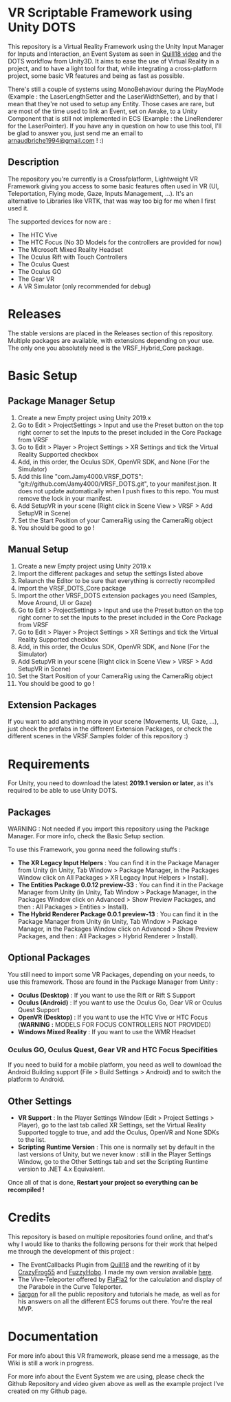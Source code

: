 # VR Scriptable Framework using Unity DOTS
This repository is a Virtual Reality Framework using the Unity Input Manager for Inputs and Interaction, an Event System as seen in [Quill18 video](https://www.youtube.com/watch?v=04wXkgfd9V8) and the DOTS workflow from Unity3D. It aims to ease the use of Virtual Reality in a project, and to have a light tool for that, while integrating a cross-platform project, some basic VR features and being as fast as possible. 


There's still a couple of systems using MonoBehaviour during the PlayMode (Example : the LaserLengthSetter and the LaserWidthSetter), and by that I mean that they're not used to setup any Entity. 
Those cases are rare, but are most of the time used to link an Event, set on Awake, to a Unity Component that is still not implemented in ECS (Example : the LineRenderer for the LaserPointer).
If you have any in question on how to use this tool, I'll be glad to answer you, just send me an email to arnaudbriche1994@gmail.com ! :)


## Description
The repository you're currently is a Crossfplatform, Lightweight VR Framework giving you access to some basic features often used in VR (UI, Teleportation, Flying mode, Gaze, Inputs Management, ...). It's an alternative to Libraries like VRTK, that was way too big for me when I first used it.


The supported devices for now are :
- The HTC Vive
- The HTC Focus (No 3D Models for the controllers are provided for now)
- The Microsoft Mixed Reality Headset
- The Oculus Rift with Touch Controllers
- The Oculus Quest
- The Oculus GO
- The Gear VR
- A VR Simulator (only recommended for debug)


# Releases
The stable versions are placed in the Releases section of this repository. Multiple packages are available, with extensions depending on your use. The only one you absolutely need is the VRSF_Hybrid_Core package.



# Basic Setup

## Package Manager Setup
1. Create a new Empty project using Unity 2019.x
2. Go to Edit > ProjectSettings > Input and use the Preset button on the top right corner to set the Inputs to the preset included in the Core Package from VRSF
3. Go to Edit > Player > Project Settings > XR Settings and tick the Virtual Reality Supported checkbox
4. Add, in this order, the Oculus SDK, OpenVR SDK, and None (For the Simulator)
5. Add this line "com.Jamy4000.VRSF_DOTS": "git://github.com/Jamy4000/VRSF_DOTS.git", to your manifest.json. It does not update automatically when I push fixes to this repo. You must remove the lock in your manifest.
6. Add SetupVR in your scene (Right click in Scene View > VRSF > Add SetupVR in Scene)
7. Set the Start Position of your CameraRig using the CameraRig object
8. You should be good to go !

## Manual Setup
1. Create a new Empty project using Unity 2019.x
2. Import the different packages and setup the settings listed above
3. Relaunch the Editor to be sure that everything is correctly recompiled
4. Import the VRSF_DOTS_Core package
5. Import the other VRSF_DOTS extension packages you need (Samples, Move Around, UI or Gaze)
6. Go to Edit > ProjectSettings > Input and use the Preset button on the top right corner to set the Inputs to the preset included in the Core Package from VRSF
7. Go to Edit > Player > Project Settings > XR Settings and tick the Virtual Reality Supported checkbox
8. Add, in this order, the Oculus SDK, OpenVR SDK, and None (For the Simulator)
9. Add SetupVR in your scene (Right click in Scene View > VRSF > Add SetupVR in Scene)
10. Set the Start Position of your CameraRig using the CameraRig object
11. You should be good to go !

## Extension Packages
If you want to add anything more in your scene (Movements, UI, Gaze, ...), just check the prefabs in the different Extension Packages, or check the different scenes in the VRSF.Samples folder of this repository :)



# Requirements
For Unity, you need to download the latest **2019.1 version or later**, as it's required to be able to use Unity DOTS.

## Packages
WARNING : Not needed if you import this repository using the Package Manager. For more info, check the Basic Setup section.

To use this Framework, you gonna need the following stuffs :
- **The XR Legacy Input Helpers** : You can find it in the Package Manager from Unity (in Unity, Tab Window > Package Manager, in the Packages Window click on All Packages > XR Legacy Input Helpers > Install).
- **The Entities Package 0.0.12 preview-33** : You can find it in the Package Manager from Unity (in Unity, Tab Window > Package Manager, in the Packages Window click on Advanced > Show Preview Packages, and then : All Packages > Entities > Install). 
- **The Hybrid Renderer Package 0.0.1 preview-13** : You can find it in the Package Manager from Unity (in Unity, Tab Window > Package Manager, in the Packages Window click on Advanced > Show Preview Packages, and then : All Packages > Hybrid Renderer > Install). 

## Optional Packages
You still need to import some VR Packages, depending on your needs, to use this framework. Those are found in the Package Manager from Unity :
- **Oculus (Desktop)** : If you want to use the Rift or Rift S Support
- **Oculus (Android)** : If you want to use the Oculus Go, Gear VR or Oculus Quest Support
- **OpenVR (Desktop)** : If you want to use the HTC Vive or HTC Focus (**WARNING :** MODELS FOR FOCUS CONTROLLERS NOT PROVIDED)
- **Windows Mixed Reality** : If you want to use the WMR Headset

### Oculus GO, Oculus Quest, Gear VR and HTC Focus Specifities
If you need to build for a mobile platform, you need as well to download the Android Building support (File > Build Settings > Android) and to switch the platform to Android.

## Other Settings
- **VR Support** : In the Player Settings Window (Edit > Project Settings > Player), go to the last tab called XR Settings, set the Virtual Reality Supported toggle to true, and add the Oculus, OpenVR and None SDKs to the list.
- **Scripting Runtime Version** : This one is normally set by default in the last versions of Unity, but we never know :  still in the Player Settings Window, go to the Other Settings tab and set the Scripting Runtime version to .NET 4.x Equivalent.



Once all of that is done, **Restart your project so everything can be recompiled !**


# Credits
This repository is based on multiple repositories found online, and that's why I would like to thanks the following persons for their work that helped me through the development of this project :
- The EventCallbacks Plugin from [Quill18](https://www.youtube.com/watch?v=04wXkgfd9V8) and the rewriting of it by [CrazyFrog55](https://github.com/crazyfox55) and [FuzzyHobo](https://github.com/FuzzyHobo). I made my own version available [here](https://github.com/Jamy4000/UnityCallbackAndEventTutorial).
- The Vive-Teleporter offered by [FlaFla2](https://github.com/Flafla2/Vive-Teleporter) for the calculation and display of the Parabole in the Curve Teleporter.
- [5argon](https://github.com/5argon) for all the public repository and tutorials he made, as well as for his answers on all the different ECS forums out there. You're the real MVP.


# Documentation
For more info about this VR framework, please send me a message, as the Wiki is still a work in progress.

For more info about the Event System we are using, please check the Github Repository and video given above as well as the example project I've created on my Github page.

